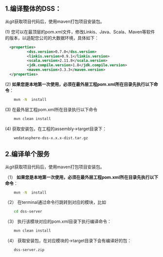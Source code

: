 ## 1.编译整体的DSS：
   
   从git获取项目代码后，使用maven打包项目安装包。  
   
   (1) 您可以在最顶层的pom.xml文件，修改Linkis、Java、Scala、Maven等软件的版本，以适配您公司的大数据环境，具体如下：
   
```xml
  <properties>
          <dss.version>0.7.0</dss.version>
          <linkis.version>0.9.1</linkis.version>
          <scala.version>2.11.8</scala.version>
          <jdk.compile.version>1.8</jdk.compile.version>
          <maven.version>3.3.3</maven.version>
  </properties>
```

   (2) **如果您是本地第一次使用，必须在最外层工程pom.xml所在目录先执行以下命令**：
   
```bash
    mvn -N  install
```

   (3) 在最外层工程pom.xml所在目录执行以下命令
    
```bash
    mvn clean install
```  

   (4) 获取安装包，在工程的assembly->target目录下：

```
    wedatasphere-dss-x.x.x-dist.tar.gz
```

## 2.编译单个服务
   
   从git获取项目代码后，使用maven打包项目安装包。   

（1） **如果您是本地第一次使用，必须在最外层工程pom.xml所在目录先执行以下命令**：
   
```bash
    mvn -N  install
```
         
（2） 在terminal通过命令行跳转到对应的模块，比如
   
```bash   
    cd dss-server
```

（3） 执行该模块对应的pom.xml目录下执行编译命令：
   
```bash      
    mvn clean install
```
         
（4） 获取安装包，在对应模块的->target目录下会有编译好的包：
   
```
    dss-server.zip
```